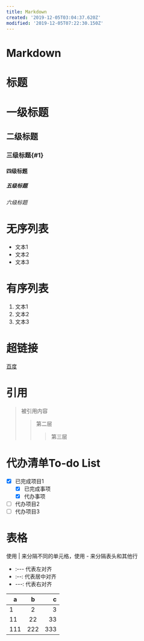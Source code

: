 ```yaml
---
title: Markdown
created: '2019-12-05T03:04:37.620Z'
modified: '2019-12-05T07:22:30.150Z'
---
```


# Markdown

# 标题
# 一级标题
## 二级标题
### 三级标题{#1}
#### 四级标题
##### 五级标题
###### 六级标题
# 无序列表
- 文本1
- 文本2
- 文本3
# 有序列表
1. 文本1
2. 文本2
3. 文本3
# 超链接
[百度](https://www.baidu.com/)
# 引用
> 被引用内容
>> 第二层
>>> 第三层
# 代办清单To-do List
- [x] 已完成项目1
  - [x] 已完成事项
  - [x] 代办事项
- [ ] 代办项目2
- [ ] 代办项目3
# 表格
使用 | 来分隔不同的单元格，使用 - 来分隔表头和其他行
- :--- 代表左对齐
- :--: 代表居中对齐
- ---: 代表右对齐

a | b | c 
-|:-:|-:
1 | 2 | 3 
11 | 22|33
111 | 222|333

